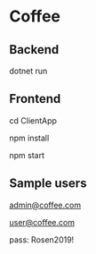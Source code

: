 # Coffee

## Backend
dotnet run

## Frontend
cd ClientApp

npm install

npm start

## Sample users
admin@coffee.com

user@coffee.com

pass: Rosen2019!
